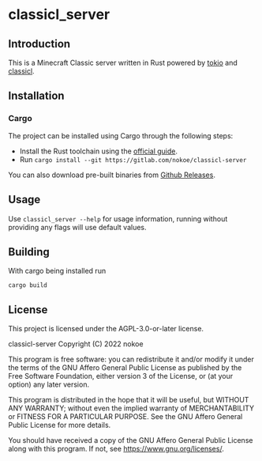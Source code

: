 # classicl_server

## Introduction

This is a Minecraft Classic server written in Rust powered by
[tokio](https://tokio.rs/) and [classicl](https://gitlab.com/nokoe/classicl).

## Installation

### Cargo

The project can be installed using Cargo through the following steps:

- Install the Rust toolchain using the
  [official guide](https://www.rust-lang.org/tools/install).
- Run `cargo install --git https://gitlab.com/nokoe/classicl-server`

You can also download pre-built binaries from [Github Releases](https://github.com/6e6f6b6f65/classicl-server/releases).

## Usage

Use `classicl_server --help` for usage information, running without providing
any flags will use default values.

## Building

With cargo being installed run

```console
cargo build
```

## License

This project is licensed under the AGPL-3.0-or-later license.

classicl-server Copyright (C) 2022 nokoe

This program is free software: you can redistribute it and/or modify it under
the terms of the GNU Affero General Public License as published by the Free
Software Foundation, either version 3 of the License, or (at your option) any
later version.

This program is distributed in the hope that it will be useful, but WITHOUT ANY
WARRANTY; without even the implied warranty of MERCHANTABILITY or FITNESS FOR A
PARTICULAR PURPOSE. See the GNU Affero General Public License for more details.

You should have received a copy of the GNU Affero General Public License along
with this program. If not, see <https://www.gnu.org/licenses/>.
